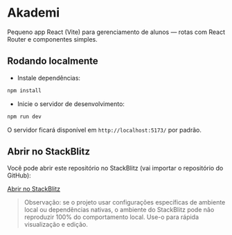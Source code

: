 # Akademi

Pequeno app React (Vite) para gerenciamento de alunos — rotas com React Router e componentes simples.

## Rodando localmente

- Instale dependências:

```cmd
npm install
```

- Inicie o servidor de desenvolvimento:

```cmd
npm run dev
```

O servidor ficará disponível em `http://localhost:5173/` por padrão.

## Abrir no StackBlitz

Você pode abrir este repositório no StackBlitz (vai importar o repositório do GitHub):

[Abrir no StackBlitz](https://stackblitz.com/github/Blarissa/akademi)

> Observação: se o projeto usar configurações específicas de ambiente local ou dependências nativas, o ambiente do StackBlitz pode não reproduzir 100% do comportamento local. Use-o para rápida visualização e edição.